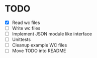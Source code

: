TODO
====

- [x] Read wc files
- [ ] Write wc files
- [ ] Implement JSON module like interface
- [ ] Unittests
- [ ] Cleanup example WC files
- [ ] Move TODO into README
